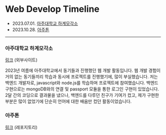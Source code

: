 # Web Develop Timeline

- 2023.07.01. [아주대학교 하계모각소](https://github.com/taerim0/devlog_Web/blob/main/README.md#%EC%95%84%EC%A3%BC%EB%8C%80%ED%95%99%EA%B5%90-%ED%95%98%EA%B3%84%EB%AA%A8%EA%B0%81%EC%86%8C)
- 2023.10.28. [아주톤](https://github.com/taerim0/devlog_Web/blob/main/README.md#%EC%95%84%EC%A3%BC%ED%86%A4)
  
-------

### 아주대학교 하계모각소

[링크](https://sites.google.com/ajou.ac.kr/mks/%ED%99%88/2023%EB%85%84-%ED%95%98%EA%B3%84-%EB%AA%A8%EA%B0%81%EC%86%8C/9-%EC%9E%A5%EB%A0%A4-%EB%B8%94%EB%A3%A8%EB%B2%A0%EB%A6%AC%EC%8A%A4%EB%AC%B4%EB%94%94?authuser=0) (외부사이트)

2023년 여름에 아주대학교에서 동기들과 진행했던 웹 개발 활동입니다. 웹 개발 경험이 거의 없는 동기들끼리 학습과 동시에 프로젝트를 진행했기에, 많이 부실했습니다.
저는 백엔드 개발자로, javascript와 node.js를 학습하며 프로젝트에 참여했습니다.
백엔드 구현으로는 mongoDB와의 연결 및 passport 모듈을 통한 로그인 구현이 있었습니다.
2달 간의 코딩으로 결과물을 냈으나, 백엔드를 다루던 친구가 기여가 컸고, 제가 구현한 부분은 많이 없었기에 단순히 언어에 대한 배움만 컸던 활동이었습니다.

### 아주톤

[링크](https://github.com/taerim0/23-2-Ajouthon_backend) (레포지토리)
